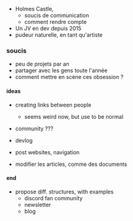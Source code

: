 * Holmes Castle,
	* soucis de communication
	* comment rendre compte
* Un JV en dev depuis 2015
* pudeur naturelle, en tant qu'artiste 

### soucis
* peu de projets par an
* partager avec les gens toute l'année
* comment mettre en scène ces obsession ?
#### ideas
* creating links between people
	* seems weird now, but use to be normal
* community ???
* devlog
* post websites, navigation

* modifier les articles, comme des documents

#### end
* propose diff. structures, with examples
	* discord fan community
	* newsletter
	* blog